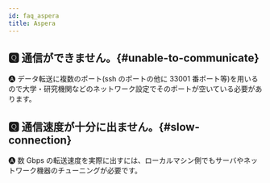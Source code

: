 ```yaml
---
id: faq_aspera
title: Aspera
---
```




## &#x1F180; 通信ができません。{#unable-to-communicate}

&#x1F150; データ転送に複数のポート(ssh のポートの他に 33001 番ポート等)を用いるので大学・研究機関などのネットワーク設定でそのポートが空いている必要があります。


## &#x1F180; 通信速度が十分に出ません。{#slow-connection}

&#x1F150; 数 Gbps の転送速度を実際に出すには、ローカルマシン側でもサーバやネットワーク機器のチューニングが必要です。

